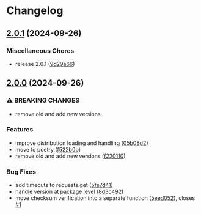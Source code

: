 # Changelog

## [2.0.1](https://github.com/IFCA-Advanced-Computing/imgsync/compare/v2.0.0...v2.0.1) (2024-09-26)


### Miscellaneous Chores

* release 2.0.1 ([9d29a66](https://github.com/IFCA-Advanced-Computing/imgsync/commit/9d29a6676eb74efb22595a284f86e7952184e1db))

## [2.0.0](https://github.com/IFCA-Advanced-Computing/imgsync/compare/v1.3.0...v2.0.0) (2024-09-26)


### ⚠ BREAKING CHANGES

* remove old and add new versions

### Features

* improve distribution loading and handling ([05b08d2](https://github.com/IFCA-Advanced-Computing/imgsync/commit/05b08d2b8283add1d524423db8cd934ef154387b))
* move to poetry ([f522b0b](https://github.com/IFCA-Advanced-Computing/imgsync/commit/f522b0bb17bbbb0cf78401dd7ff644ed3916cac2))
* remove old and add new versions ([f220110](https://github.com/IFCA-Advanced-Computing/imgsync/commit/f2201102b26e9f65cfc3cd673520cde07a930ced))


### Bug Fixes

* add timeouts to requests.get ([5fe7d41](https://github.com/IFCA-Advanced-Computing/imgsync/commit/5fe7d41e7c20fe3a9b0bb72e0ffa0d3849385c2c))
* handle version at package level ([8d3c492](https://github.com/IFCA-Advanced-Computing/imgsync/commit/8d3c4928a59e4fe3b9180cb7dd8042d0e6aa8b02))
* move checksum verification into a separate function ([5eed052](https://github.com/IFCA-Advanced-Computing/imgsync/commit/5eed052a6060a8ad1ecd5fd3fbeb59203e6aed7f)), closes [#1](https://github.com/IFCA-Advanced-Computing/imgsync/issues/1)
